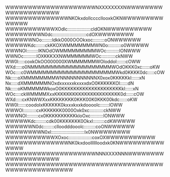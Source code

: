 WWWWWWWWWWWWWWWWWWWWNXXXXXXXXNWWWWWWWWWWWWWWWWWWWW
WWWWWWWWWWWWWWNKOkxdollccccllooxkOKNWWWWWWWWWWWWWW
WWWWWWWWWWWXOdlc::::::::::::::::::cldOKNWWWWWWWWWW
WWWWWWWWN0dc::::::::::::::::::::::::::cdOXWWWWWWWW
WWWWWWNOo::::::::ldkkO000OOOkxoc:::::::::oONWWWWWW
WWWWWKdc:::::::ckKKOXWMMMMMMMWN0o::::::::::o0WWWWW
WWWNOl:::::::::lKNOdOWMMMMMMMMMWOc::::::::::lONWWW
WWNOc::::::::::lOXKKKXXNWMMMMMMWOc:::::::::::ckNWW
WW0l:::::coxkOkOO000000XWMMMMMMWOloddol:::::::cOWW
WXd:::::o0NMMMMMMMMMMMMMMMMMMMMWOdOKKK0xc::::::oKW
WOc::::c0WMMMMMMMMMMMMMMMMMMMMMWkd0KKKK0dc:::::cOW
Nk:::::oXMMMMMMMMWNNNNNNNNNNNX0xox0KKKKKkl::::::xN
Nx:::::dXMMMMMMNOxdxxxxxxkxxxxdxO0KKKKKKOl::::::dN
Nk:::::oKMMMMMWkoxO0KKKKKKKKKKKKKKKKKKKKkl::::::xN
WOc::::ckWMMMMXxxKKKKKKKKKKKKKKKKKKKKKK0d::::::cOW
WXd:::::cxKNWWXxxKKKKKKKK0KKK00K0KKK00kdc::::::oKW
WW0l::::::coodolxKKKKKK0kxxxkxxkdoooolc:::::::lOWW
WWWOl::::::::::cxKKKKKKK0000Oxk0xc:::::::::::ckNWW
WWWNOl:::::::::cx0KKKKKKKKKKkloOxc::::::::::lONWWW
WWWWWKdc::::::::cdk00KKKKKKK0Okxl:::::::::cdKWWWWW
WWWWWWN0dc::::::::clloodddooolc:::::::::coONWWWWWW
WWWWWWWWN0xl::::::::::::::::::::::::::lx0NWWWWWWWW
WWWWWWWWWWWXOxoc::::::::::::::::::coxOXWWWWWWWWWWW
WWWWWWWWWWWWWWNK0kxdoolllllloodxk0KNWWWWWWWWWWWWWW
WWWWWWWWWWWWWWWWWWWWNNNXXXXNNNWWWWWWWWWWWWWWWWWWWW
WWWWWWWWWWWWWWWWWWWWWWWWWWWWWWWWWWWWWWWWWWWWWWWWWW

